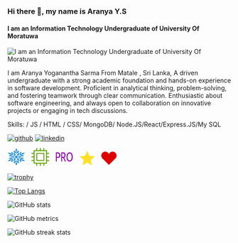 ### Hi there 👋, my name is Aranya  Y.S
#### I am an Information Technology Undergraduate of University Of Moratuwa
![I am an Information Technology Undergraduate of University Of Moratuwa](![Header](./your-header-image-name.png))

I am Aranya Yoganantha Sarma From Matale , Sri Lanka, A driven undergraduate with a strong academic foundation and hands-on experience in software development. Proficient in analytical thinking, problem-solving, and fostering teamwork through clear communication. Enthusiastic about software engineering, and always open to collaboration on innovative projects or engaging in tech discussions.

Skills:   / JS / HTML / CSS/ MongoDB/ Node.JS/React/Express.JS/My SQL



[<img src='https://cdn.jsdelivr.net/npm/simple-icons@3.0.1/icons/github.svg' alt='github' height='40'>](https://github.com/Aranya2402)  [<img src='https://cdn.jsdelivr.net/npm/simple-icons@3.0.1/icons/linkedin.svg' alt='linkedin' height='40'>](https://www.linkedin.com/in/www.linkedin.com/in/aranya-yoganandhan-3b66952b9/)  

<a href='https://archiveprogram.github.com/'><img src='https://raw.githubusercontent.com/acervenky/animated-github-badges/master/assets/acbadge.gif' width='40' height='40'></a> <a href='https://docs.github.com/en/developers'><img src='https://raw.githubusercontent.com/acervenky/animated-github-badges/master/assets/devbadge.gif' width='40' height='40'></a> <a href='https://github.com/pricing'><img src='https://raw.githubusercontent.com/acervenky/animated-github-badges/master/assets/pro.gif' width='40' height='40'></a> <a href='https://stars.github.com/'><img src='https://raw.githubusercontent.com/acervenky/animated-github-badges/master/assets/starbadge.gif' width='35' height='35'></a> <a href='https://docs.github.com/en/github/supporting-the-open-source-community-with-github-sponsors'><img src='https://raw.githubusercontent.com/acervenky/animated-github-badges/master/assets/sponsorbadge.gif' width='35' height='35'></a> 

[![trophy](https://github-profile-trophy.vercel.app/?username=Aranya2402)](https://github.com/ryo-ma/github-profile-trophy)

[![Top Langs](https://github-readme-stats.vercel.app/api/top-langs/?username=Aranya2402)](https://github.com/anuraghazra/github-readme-stats)

![GitHub stats](https://github-readme-stats.vercel.app/api?username=Aranya2402&show_icons=true)  

![GitHub metrics](https://metrics.lecoq.io/Aranya2402)  

![GitHub streak stats](https://streak-stats.demolab.com/?user=Aranya2402)  

